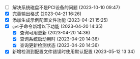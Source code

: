   - [ ] 解决系统磁盘不是PCI设备的问题 (2023-10-10 09:47)
  - [X] 完善输出格式 (2023-04-21 16:26)
  - [X] 添加生成示例配置文件功能 (2023-04-21 15:25)
  - [X] `get`子命令新增以下功能 (2023-04-20 14:35)
    - [X] 查询可用更新 (2023-04-20 14:36)
    - [X] 查询系统启动用时 (2023-04-20 14:36)
    - [X] 查询更新检测状态 (2023-04-20 14:36)
  - [X] 新增检测到配置文件错误时使用默认配置 (2023-05-12 13:34)
